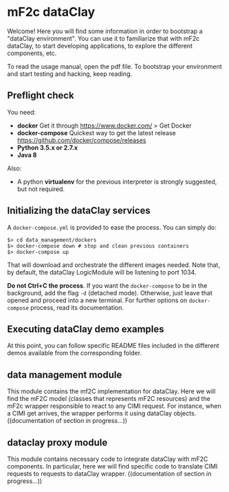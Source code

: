 # mF2c dataClay

Welcome! Here you will find some information in order to bootstrap
a "dataClay environment". You can use it to familiarize that with
mF2c dataClay, to start developing applications, to explore the different
components, etc.

To read the usage manual, open the pdf file. To bootstrap your environment
and start testing and hacking, keep reading.

## Preflight check

You need:

  - **docker** Get it through https://www.docker.com/ > Get Docker
  - **docker-compose** Quickest way to get the latest release https://github.com/docker/compose/releases
  - **Python 3.5.x or 2.7.x**
  - **Java 8**

Also:
  - A python **virtualenv** for the previous interpreter is strongly suggested, but not required.


## Initializing the dataClay services

A `docker-compose.yml` is provided to ease the process. You can simply do:

    $> cd data_management/dockers
    $> docker-compose down # stop and clean previous containers
    $> docker-compose up

That will download and orchestrate the different images needed. Note that, 
by default, the dataClay LogicModule will be listening to port 1034.

**Do not Ctrl+C the process**. If you want the `docker-compose` to be in the
background, add the flag `-d` (detached mode). Otherwise, just leave that 
opened and proceed into a new terminal. For further options on `docker-compose`
process, read its documentation.

## Executing dataClay demo examples

At this point, you can follow specific README files included in the different demos available from the corresponding folder. 

## data management module 

This module contains the mf2C implementation for dataClay. Here we will find the mF2C model (classes 
that represents mF2C resources) and the mF2c wrapper responsible to react to any CIMI request. For 
instance, when a CIMI get arrives, the wrapper performs it using dataClay objects.  
((documentation of section in progress...))

## dataclay proxy module

This module contains necessary code to integrate dataClay with mF2C components. In particular, here
we will find specific code to translate CIMI requests to requests to dataClay wrapper. 
((documentation of section in progress...))
